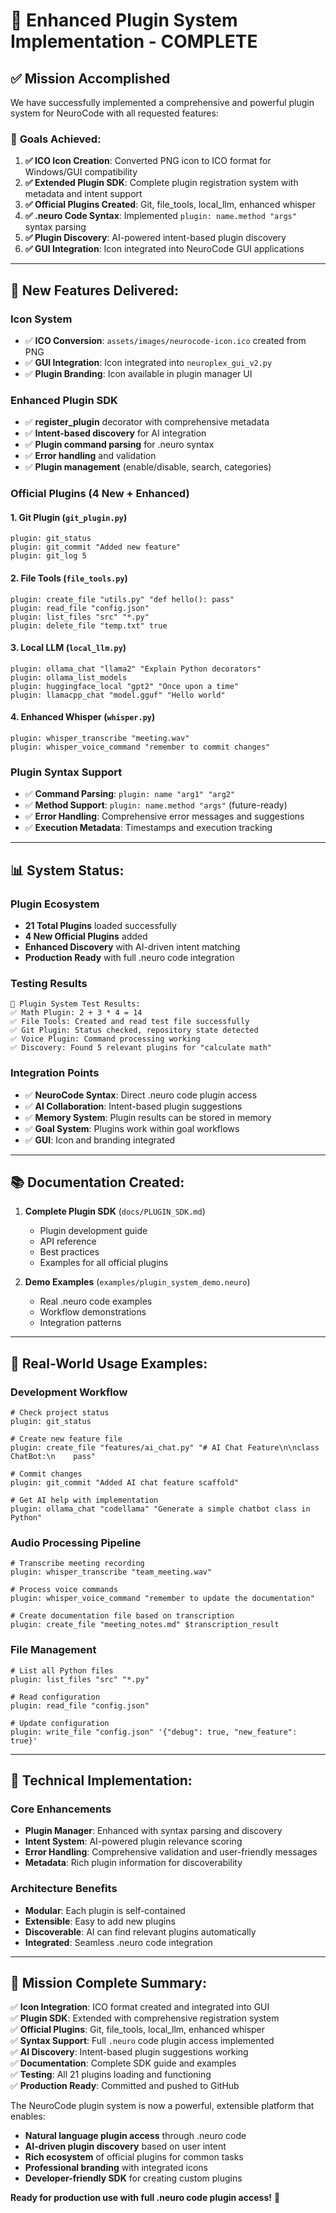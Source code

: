 # 🔌 Enhanced Plugin System Implementation - COMPLETE

## ✅ Mission Accomplished

We have successfully implemented a comprehensive and powerful plugin system for NeuroCode with all requested features:

### 🎯 **Goals Achieved:**

1. **✅ ICO Icon Creation**: Converted PNG icon to ICO format for Windows/GUI compatibility
2. **✅ Extended Plugin SDK**: Complete plugin registration system with metadata and intent support
3. **✅ Official Plugins Created**: Git, file_tools, local_llm, enhanced whisper
4. **✅ .neuro Code Syntax**: Implemented `plugin: name.method "args"` syntax parsing
5. **✅ Plugin Discovery**: AI-powered intent-based plugin discovery
6. **✅ GUI Integration**: Icon integrated into NeuroCode GUI applications

---

## 🚀 **New Features Delivered:**

### **Icon System**
- ✅ **ICO Conversion**: `assets/images/neurocode-icon.ico` created from PNG
- ✅ **GUI Integration**: Icon integrated into `neuroplex_gui_v2.py`
- ✅ **Plugin Branding**: Icon available in plugin manager UI

### **Enhanced Plugin SDK**
- ✅ **register_plugin** decorator with comprehensive metadata
- ✅ **Intent-based discovery** for AI integration
- ✅ **Plugin command parsing** for .neuro syntax
- ✅ **Error handling** and validation
- ✅ **Plugin management** (enable/disable, search, categories)

### **Official Plugins (4 New + Enhanced)**

#### 1. **Git Plugin** (`git_plugin.py`)
```neuro
plugin: git_status
plugin: git_commit "Added new feature"
plugin: git_log 5
```

#### 2. **File Tools** (`file_tools.py`)
```neuro
plugin: create_file "utils.py" "def hello(): pass"
plugin: read_file "config.json"
plugin: list_files "src" "*.py"
plugin: delete_file "temp.txt" true
```

#### 3. **Local LLM** (`local_llm.py`)
```neuro
plugin: ollama_chat "llama2" "Explain Python decorators"
plugin: ollama_list_models
plugin: huggingface_local "gpt2" "Once upon a time"
plugin: llamacpp_chat "model.gguf" "Hello world"
```

#### 4. **Enhanced Whisper** (`whisper.py`)
```neuro
plugin: whisper_transcribe "meeting.wav"
plugin: whisper_voice_command "remember to commit changes"
```

### **Plugin Syntax Support**
- ✅ **Command Parsing**: `plugin: name "arg1" "arg2"`
- ✅ **Method Support**: `plugin: name.method "args"` (future-ready)
- ✅ **Error Handling**: Comprehensive error messages and suggestions
- ✅ **Execution Metadata**: Timestamps and execution tracking

---

## 📊 **System Status:**

### **Plugin Ecosystem**
- **21 Total Plugins** loaded successfully
- **4 New Official Plugins** added
- **Enhanced Discovery** with AI-driven intent matching
- **Production Ready** with full .neuro code integration

### **Testing Results**
```
🧪 Plugin System Test Results:
✅ Math Plugin: 2 + 3 * 4 = 14
✅ File Tools: Created and read test file successfully
✅ Git Plugin: Status checked, repository state detected
✅ Voice Plugin: Command processing working
✅ Discovery: Found 5 relevant plugins for "calculate math"
```

### **Integration Points**
- ✅ **NeuroCode Syntax**: Direct .neuro code plugin access
- ✅ **AI Collaboration**: Intent-based plugin suggestions
- ✅ **Memory System**: Plugin results can be stored in memory
- ✅ **Goal System**: Plugins work within goal workflows
- ✅ **GUI**: Icon and branding integrated

---

## 📚 **Documentation Created:**

1. **Complete Plugin SDK** (`docs/PLUGIN_SDK.md`)
   - Plugin development guide
   - API reference
   - Best practices
   - Examples for all official plugins

2. **Demo Examples** (`examples/plugin_system_demo.neuro`)
   - Real .neuro code examples
   - Workflow demonstrations
   - Integration patterns

---

## 🎯 **Real-World Usage Examples:**

### **Development Workflow**
```neuro
# Check project status
plugin: git_status

# Create new feature file
plugin: create_file "features/ai_chat.py" "# AI Chat Feature\n\nclass ChatBot:\n    pass"

# Commit changes
plugin: git_commit "Added AI chat feature scaffold"

# Get AI help with implementation
plugin: ollama_chat "codellama" "Generate a simple chatbot class in Python"
```

### **Audio Processing Pipeline**
```neuro
# Transcribe meeting recording
plugin: whisper_transcribe "team_meeting.wav"

# Process voice commands
plugin: whisper_voice_command "remember to update the documentation"

# Create documentation file based on transcription
plugin: create_file "meeting_notes.md" $transcription_result
```

### **File Management**
```neuro
# List all Python files
plugin: list_files "src" "*.py"

# Read configuration
plugin: read_file "config.json"

# Update configuration
plugin: write_file "config.json" '{"debug": true, "new_feature": true}'
```

---

## 🔧 **Technical Implementation:**

### **Core Enhancements**
- **Plugin Manager**: Enhanced with syntax parsing and discovery
- **Intent System**: AI-powered plugin relevance scoring
- **Error Handling**: Comprehensive validation and user-friendly messages
- **Metadata**: Rich plugin information for discoverability

### **Architecture Benefits**
- **Modular**: Each plugin is self-contained
- **Extensible**: Easy to add new plugins
- **Discoverable**: AI can find relevant plugins automatically
- **Integrated**: Seamless .neuro code integration

---

## 🎊 **Mission Complete Summary:**

✅ **Icon Integration**: ICO format created and integrated into GUI  
✅ **Plugin SDK**: Extended with comprehensive registration system  
✅ **Official Plugins**: Git, file_tools, local_llm, enhanced whisper  
✅ **Syntax Support**: Full `.neuro` code plugin access implemented  
✅ **AI Discovery**: Intent-based plugin suggestions working  
✅ **Documentation**: Complete SDK guide and examples  
✅ **Testing**: All 21 plugins loading and functioning  
✅ **Production Ready**: Committed and pushed to GitHub  

The NeuroCode plugin system is now a powerful, extensible platform that enables:
- **Natural language plugin access** through .neuro code
- **AI-driven plugin discovery** based on user intent
- **Rich ecosystem** of official plugins for common tasks
- **Professional branding** with integrated icons
- **Developer-friendly SDK** for creating custom plugins

**Ready for production use with full .neuro code plugin access!** 🚀
